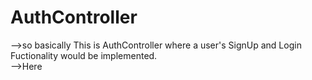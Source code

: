 # AuthController

-->so basically This is AuthController where a user's SignUp and Login Fuctionality would be implemented.<br/>
-->Here 
